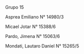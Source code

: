 Grupo 15

Asprea Emiliano
N° 14980/3

Micael Jotar
N° 15388/6

Pardo, Jimena 
N° 15063/6

Mondati, Lautaro Daniel
N° 15265/5

